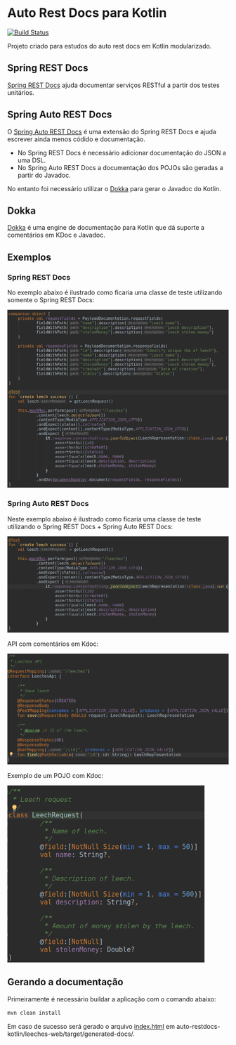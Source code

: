 # Auto Rest Docs para Kotlin

[![Build Status](https://travis-ci.org/danilopaiva/auto-restdocs-kotlin.svg?branch=master)](https://travis-ci.org/danilopaiva/auto-restdocs-kotlin)

Projeto criado para estudos do auto rest docs em Kotlin modularizado.

## Spring REST Docs

[Spring REST Docs](https://docs.spring.io/spring-restdocs/docs/current/reference/html5/) ajuda documentar serviços RESTful a partir dos testes unitários.

## Spring Auto REST Docs

O [Spring Auto REST Docs](https://htmlpreview.github.io/?https://github.com/ScaCap/spring-auto-restdocs/blob/v2.0.1/docs/index.html) é uma extensão do Spring REST Docs e ajuda escrever ainda menos códido e documentação.

* No Spring REST Docs é necessário adicionar documentação do JSON a uma DSL.
* No Spring Auto REST Docs a documentação dos POJOs são geradas a partir do Javadoc.

No entanto foi necessário utilizar o [Dokka](https://kotlinlang.org/docs/reference/kotlin-doc.html) para gerar o Javadoc do Kotlin.

## Dokka

[Dokka](https://kotlinlang.org/docs/reference/kotlin-doc.html) é uma engine de documentação para Kotlin que dá suporte a comentários em KDoc e Javadoc.

## Exemplos

### Spring REST Docs

No exemplo abaixo é ilustrado como ficaria uma classe de teste utilizando somente o Spring REST Docs:

![alt text](images/restdocs.png "Spring REST Docs")

### Spring Auto REST Docs
 
Neste exemplo abaixo é ilustrado como ficaria uma classe de teste utilizando o Spring REST Docs + Spring Auto REST Docs:

![alt text](images/autorestdocs.png "Spring Auto REST Docs")

API com comentários em Kdoc:

![alt text](images/api.png "API documentado com Kdoc e Javadoc")

Exemplo de um POJO com Kdoc:

![alt text](images/pojo.png "POJO documentado com Kdoc/Javadoc")

## Gerando a documentação

Primeiramente é necessário buildar a aplicação com o comando abaixo:

```bash
mvn clean install
```

Em caso de sucesso será gerado o arquivo [index.html](auto-restdocs-kotlin/leeches-web/target/generated-docs/index.html) em auto-restdocs-kotlin/leeches-web/target/generated-docs/.
